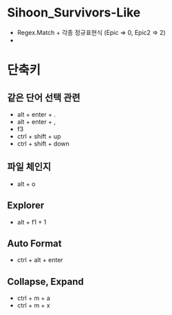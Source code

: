 # Sihoon_Survivors-Like
 

- Regex.Match + 각종 정규표현식 (Epic => 0, Epic2 => 2)
- 



# 단축키
## 같은 단어 선택 관련
- alt + enter + .
- alt + enter + ,
- f3
- ctrl + shift + up
- ctrl + shift + down

## 파일 체인지
- alt + o

## Explorer
- alt + f1 + 1

## Auto Format
- ctrl + alt + enter

## Collapse, Expand
- ctrl + m + a
- ctrl + m + x